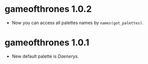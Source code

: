 # gameofthrones 1.0.2

* Now you can access all palettes names by `names(got_palettes)`.

# gameofthrones 1.0.1

* New default palette is _Daenerys_.
